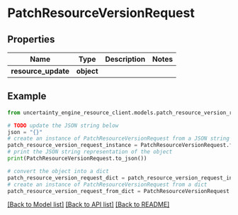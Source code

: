 # PatchResourceVersionRequest


## Properties

Name | Type | Description | Notes
------------ | ------------- | ------------- | -------------
**resource_update** | **object** |  | 

## Example

```python
from uncertainty_engine_resource_client.models.patch_resource_version_request import PatchResourceVersionRequest

# TODO update the JSON string below
json = "{}"
# create an instance of PatchResourceVersionRequest from a JSON string
patch_resource_version_request_instance = PatchResourceVersionRequest.from_json(json)
# print the JSON string representation of the object
print(PatchResourceVersionRequest.to_json())

# convert the object into a dict
patch_resource_version_request_dict = patch_resource_version_request_instance.to_dict()
# create an instance of PatchResourceVersionRequest from a dict
patch_resource_version_request_from_dict = PatchResourceVersionRequest.from_dict(patch_resource_version_request_dict)
```
[[Back to Model list]](../README.md#documentation-for-models) [[Back to API list]](../README.md#documentation-for-api-endpoints) [[Back to README]](../README.md)



